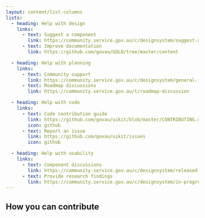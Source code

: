 ```yaml
---
layout: content/list-columns
lists:
  - heading: Help with design
    links:
      - text: Suggest a component
        link: https://community.service.gov.au/c/designsystem/suggest-a-component
      - text: Improve documentation
        link: https://github.com/govau/GOLD/tree/master/content

  - heading: Help with planning
    links:
      - text: Community support
        link: https://community.service.gov.au/c/designsystem/general-issues
      - text: Roadmap discussions
        link: https://community.service.gov.au/t/roadmap-discussion

  - heading: Help with code
    links:
      - text: Code contribution guide
        link: https://github.com/govau/uikit/blob/master/CONTRIBUTING.md
        icon: github
      - text: Report an issue
        link: https://github.com/govau/uikit/issues
        icon: github

  - heading: Help with usability
    links:
      - text: Component discussions
        link: https://community.service.gov.au/c/designsystem/released-components
      - text: Provide research findings
        link: https://community.service.gov.au/c/designsystem/in-progress-components
---
```


## How you can contribute
